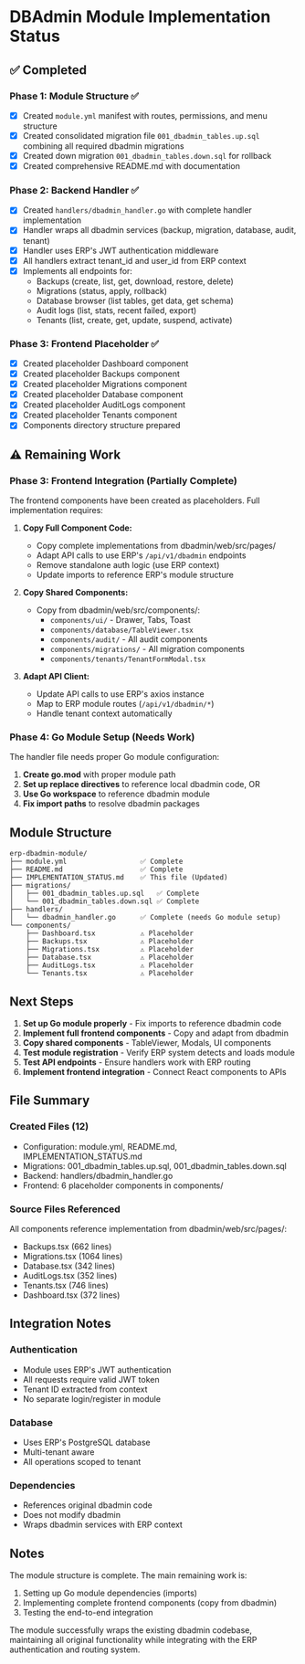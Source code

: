# DBAdmin Module Implementation Status

## ✅ Completed

### Phase 1: Module Structure ✅
- [x] Created `module.yml` manifest with routes, permissions, and menu structure
- [x] Created consolidated migration file `001_dbadmin_tables.up.sql` combining all required dbadmin migrations
- [x] Created down migration `001_dbadmin_tables.down.sql` for rollback
- [x] Created comprehensive README.md with documentation

### Phase 2: Backend Handler ✅
- [x] Created `handlers/dbadmin_handler.go` with complete handler implementation
- [x] Handler wraps all dbadmin services (backup, migration, database, audit, tenant)
- [x] Handler uses ERP's JWT authentication middleware
- [x] All handlers extract tenant_id and user_id from ERP context
- [x] Implements all endpoints for:
  - Backups (create, list, get, download, restore, delete)
  - Migrations (status, apply, rollback)
  - Database browser (list tables, get data, get schema)
  - Audit logs (list, stats, recent failed, export)
  - Tenants (list, create, get, update, suspend, activate)

### Phase 3: Frontend Placeholder ✅
- [x] Created placeholder Dashboard component
- [x] Created placeholder Backups component
- [x] Created placeholder Migrations component
- [x] Created placeholder Database component
- [x] Created placeholder AuditLogs component
- [x] Created placeholder Tenants component
- [x] Components directory structure prepared

## ⚠️ Remaining Work

### Phase 3: Frontend Integration (Partially Complete)
The frontend components have been created as placeholders. Full implementation requires:

1. **Copy Full Component Code:**
   - Copy complete implementations from dbadmin/web/src/pages/
   - Adapt API calls to use ERP's `/api/v1/dbadmin` endpoints
   - Remove standalone auth logic (use ERP context)
   - Update imports to reference ERP's module structure

2. **Copy Shared Components:**
   - Copy from dbadmin/web/src/components/:
     - `components/ui/` - Drawer, Tabs, Toast
     - `components/database/TableViewer.tsx`
     - `components/audit/` - All audit components
     - `components/migrations/` - All migration components
     - `components/tenants/TenantFormModal.tsx`

3. **Adapt API Client:**
   - Update API calls to use ERP's axios instance
   - Map to ERP module routes (`/api/v1/dbadmin/*`)
   - Handle tenant context automatically

### Phase 4: Go Module Setup (Needs Work)
The handler file needs proper Go module configuration:

1. **Create go.mod** with proper module path
2. **Set up replace directives** to reference local dbadmin code, OR
3. **Use Go workspace** to reference dbadmin module
4. **Fix import paths** to resolve dbadmin packages

## Module Structure

```
erp-dbadmin-module/
├── module.yml                  ✅ Complete
├── README.md                   ✅ Complete
├── IMPLEMENTATION_STATUS.md    ✅ This file (Updated)
├── migrations/
│   ├── 001_dbadmin_tables.up.sql   ✅ Complete
│   └── 001_dbadmin_tables.down.sql ✅ Complete
├── handlers/
│   └── dbadmin_handler.go      ✅ Complete (needs Go module setup)
└── components/
    ├── Dashboard.tsx           ⚠️ Placeholder
    ├── Backups.tsx             ⚠️ Placeholder
    ├── Migrations.tsx          ⚠️ Placeholder
    ├── Database.tsx            ⚠️ Placeholder
    ├── AuditLogs.tsx           ⚠️ Placeholder
    └── Tenants.tsx             ⚠️ Placeholder
```

## Next Steps

1. **Set up Go module properly** - Fix imports to reference dbadmin code
2. **Implement full frontend components** - Copy and adapt from dbadmin
3. **Copy shared components** - TableViewer, Modals, UI components
4. **Test module registration** - Verify ERP system detects and loads module
5. **Test API endpoints** - Ensure handlers work with ERP routing
6. **Implement frontend integration** - Connect React components to APIs

## File Summary

### Created Files (12)
- Configuration: module.yml, README.md, IMPLEMENTATION_STATUS.md
- Migrations: 001_dbadmin_tables.up.sql, 001_dbadmin_tables.down.sql
- Backend: handlers/dbadmin_handler.go
- Frontend: 6 placeholder components in components/

### Source Files Referenced
All components reference implementation from dbadmin/web/src/pages/:
- Backups.tsx (662 lines)
- Migrations.tsx (1064 lines)
- Database.tsx (342 lines)
- AuditLogs.tsx (352 lines)
- Tenants.tsx (746 lines)
- Dashboard.tsx (372 lines)

## Integration Notes

### Authentication
- Module uses ERP's JWT authentication
- All requests require valid JWT token
- Tenant ID extracted from context
- No separate login/register in module

### Database
- Uses ERP's PostgreSQL database
- Multi-tenant aware
- All operations scoped to tenant

### Dependencies
- References original dbadmin code
- Does not modify dbadmin
- Wraps dbadmin services with ERP context

## Notes

The module structure is complete. The main remaining work is:

1. Setting up Go module dependencies (imports)
2. Implementing complete frontend components (copy from dbadmin)
3. Testing the end-to-end integration

The module successfully wraps the existing dbadmin codebase, maintaining all original functionality while integrating with the ERP authentication and routing system.
